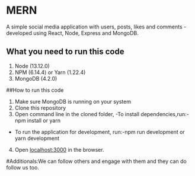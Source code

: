 # MERN
A simple social media application with users, posts, likes and comments - developed using React, Node, Express and MongoDB. 

## What you need to run this code
1. Node (13.12.0)
2. NPM (6.14.4) or Yarn (1.22.4)
3. MongoDB (4.2.0)

##How to run this code
1. Make sure MongoDB is running on your system 
2. Clone this repository
3. Open command line in the cloned folder,
 -To install dependencies,run:-npm install or yarn
 - To run the application for development, run:-npm run development or yarn development
4. Open [localhost:3000](http://localhost:3000/) in the browser.

#Additionals:We can follow others and engage with them and they can do follow us too. 

